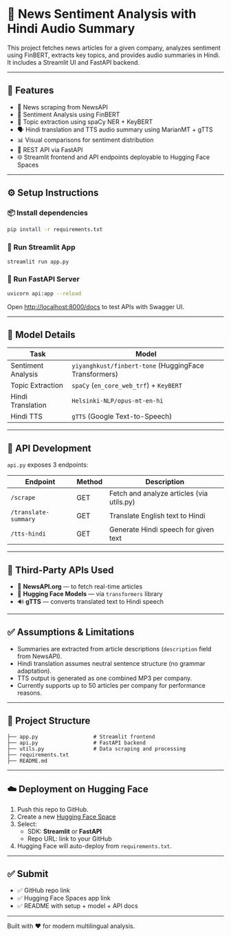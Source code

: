 # 📰 News Sentiment Analysis with Hindi Audio Summary

This project fetches news articles for a given company, analyzes sentiment using FinBERT, extracts key topics, and provides audio summaries in Hindi. It includes a Streamlit UI and FastAPI backend.

---

## 🚀 Features

- 🔎 News scraping from NewsAPI
- 🤖 Sentiment Analysis using FinBERT
- 🧠 Topic extraction using spaCy NER + KeyBERT
- 🗣️ Hindi translation and TTS audio summary using MarianMT + gTTS
- 📊 Visual comparisons for sentiment distribution
- 🧩 REST API via FastAPI
- 🌐 Streamlit frontend and API endpoints deployable to Hugging Face Spaces

---

## ⚙️ Setup Instructions

### 📦 Install dependencies
```bash
pip install -r requirements.txt
```

### 🔌 Run Streamlit App
```bash
streamlit run app.py
```

### 🔌 Run FastAPI Server
```bash
uvicorn api:app --reload
```

Open [http://localhost:8000/docs](http://localhost:8000/docs) to test APIs with Swagger UI.

---

## 🧠 Model Details

| Task                | Model |
|---------------------|-----------------------------|
| Sentiment Analysis  | `yiyanghkust/finbert-tone` (HuggingFace Transformers) |
| Topic Extraction    | `spaCy` (`en_core_web_trf`) + `KeyBERT` |
| Hindi Translation   | `Helsinki-NLP/opus-mt-en-hi` |
| Hindi TTS           | `gTTS` (Google Text-to-Speech) |

---

## 🔌 API Development

`api.py` exposes 3 endpoints:

| Endpoint               | Method | Description                                |
|------------------------|--------|--------------------------------------------|
| `/scrape`              | GET    | Fetch and analyze articles (via utils.py)  |
| `/translate-summary`   | GET    | Translate English text to Hindi            |
| `/tts-hindi`           | GET    | Generate Hindi speech for given text       |

---


## 🔗 Third-Party APIs Used

- 📰 **NewsAPI.org** — to fetch real-time articles
- 🤖 **Hugging Face Models** — via `transformers` library
- 🔊 **gTTS** — converts translated text to Hindi speech

---

## ✅ Assumptions & Limitations

- Summaries are extracted from article descriptions (`description` field from NewsAPI).
- Hindi translation assumes neutral sentence structure (no grammar adaptation).
- TTS output is generated as one combined MP3 per company.
- Currently supports up to 50 articles per company for performance reasons.

---

## 📂 Project Structure

```
├── app.py                  # Streamlit frontend
├── api.py                  # FastAPI backend
├── utils.py                # Data scraping and processing
├── requirements.txt
├── README.md

```

---

## ☁️ Deployment on Hugging Face

1. Push this repo to GitHub.
2. Create a new [Hugging Face Space](https://huggingface.co/spaces)
3. Select:
   - SDK: **Streamlit** or **FastAPI**
   - Repo URL: link to your GitHub
4. Hugging Face will auto-deploy from `requirements.txt`.

---

## ✅ Submit

- ✅ GitHub repo link
- ✅ Hugging Face Spaces app link
- ✅ README with setup + model + API docs

---

Built with ❤️ for modern multilingual analysis.